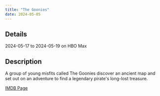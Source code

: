 ```yaml
---
title: "The Goonies"
date: 2024-05-05
---
```

## Details
2024-05-17 to 2024-05-19 on HBO Max

## Description
A group of young misfits called The Goonies discover an ancient map and set out on an adventure to find a legendary pirate's long-lost treasure.

[IMDB Page](https://www.imdb.com/title/tt0089218/)
